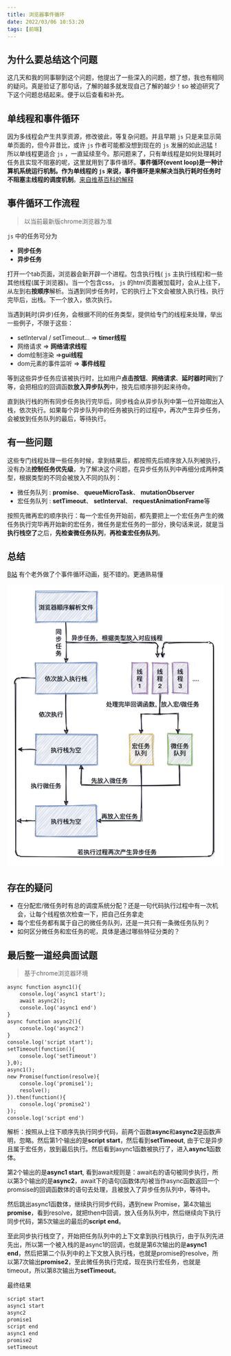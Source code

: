 ```yaml
---
title: 浏览器事件循环
date: 2022/03/06 10:53:20
tags: [前端]
---
```


## 为什么要总结这个问题

这几天和我的同事聊到这个问题，他提出了一些深入的问题，想了想，我也有相同的疑问。真是验证了那句话，了解的越多就发现自己了解的越少！so 被迫研究了下这个问题总结起来。便于以后查看和补充。

## 单线程和事件循环

因为多线程会产生共享资源，修改彼此，等复杂问题。并且早期 `js` 只是来显示简单页面的，但今非昔比，或许 `js` 作者可能都没想到现在的 `js` 发展的如此迅猛！所以单线程更适合 `js` ，一直延续至今。那问题来了，只有单线程是如何处理耗时任务且实现不阻塞的呢，这里就用到了事件循环。**事件循环(event loop)**是一种计算机系统运行机制。作为单线程的 `js` 来说，事件循环是来**解决当执行耗时任务时不阻塞主线程的调度机制**。[来自维基百科的解释](https://zh.wikipedia.org/zh-tw/%E4%BA%8B%E4%BB%B6%E7%8E%AF)

## 事件循环工作流程

> 以当前最新版chrome浏览器为准

 `js` 中的任务可分为

- **同步任务**
- **异步任务**

打开一个tab页面，浏览器会新开辟一个进程。包含执行栈( `js` 主执行线程)和一些其他线程(属于浏览器)。当一个包含css， `js` 的html页面被加载时，会从上往下，从左到右**按顺序**解析。当遇到同步任务时，它的执行上下文会被放入执行栈，执行完毕后，出栈。下一个放入，依次执行。

当遇到耗时(异步)任务，会根据不同的任务类型，提供给专门的线程来处理，举出一些例子，不限于这些：

- setInterval / setTimeout...  ⇒  **timer线程**
- 网络请求 ⇒ **网络请求线程**
- dom绘制渲染 ⇒**gui线程**
- dom元素的事件监听 ⇒ **事件线程**

等到这些异步任务应该被执行时，比如用户**点击按钮**、**网络请求**、**延时器时间**到了等，会把相应的回调函数**放入异步队列**中，按先后顺序排列起来待命。

直到执行栈的所有同步任务执行完毕后，同步栈会从异步队列中第一位开始取出入栈，依次执行。如果每个异步队列中的任务被执行的过程中，再次产生异步任务，会被放到任务队列的最后，等待执行。

## 有一些问题

这些专门线程处理一些任务时候，拿到结果后，都按照先后顺序放入队列被执行，没有办法**控制任务优先级**，为了解决这个问题，在异步任务队列中再细分成两种类型，根据类型的不同会被放入不同的队列：

- 微任务队列 :  **promise**、 **queueMicroTask**、 **mutationObserver**
- 宏任务队列 : **setTimeout**、  **setInterval**、 **requestAnimationFrame**等

按照先微再宏的顺序执行：每一个宏任务开始前，都先要把上一个宏任务产生的微任务执行完毕再开始新的宏任务，微任务是宏任务的一部分，换句话来说，就是当**执行栈空了**之后，**先检查微任务队列**，**再检查宏任务队列**。

## 总结

[B站](https://www.bilibili.com/video/BV1K4411D7Jb) 有个老外做了个事件循环动画，挺不错的。更通熟易懂

![image-20220306115359466](./浏览器事件循环/WechatIMG13.png)

## 存在的疑问

- 在分配宏/微任务时有总的调度系统分配？还是一句代码执行过程中有一次机会，让每个线程依次检查一下，把自己任务拿走
- 每个宏任务都有属于自己的微任务队列，还是一共只有一条微任务队列？
- 如何区分微任务和宏任务的呢，具体是通过哪些特征分类的？

## **最后整一道经典面试题**

> 基于chrome浏览器环境

```
async function async1(){
    console.log('async1 start');
    await async2();
    console.log('async1 end')
}
async function async2(){
    console.log('async2')
}
console.log('script start');
setTimeout(function(){
    console.log('setTimeout')
},0);
async1();
new Promise(function(resolve){
    console.log('promise1');
    resolve();
}).then(function(){
    console.log('promise2')
});
console.log('script end')
```

解析：按照从上往下顺序先执行同步代码，前两个函数**async**和**async2**是函数声明，忽略。然后第1个输出的是**script start**，然后看到**setTimeout**, 由于它是异步且属于宏任务，放到最后执行。然后看到async1函数被执行了，进入**async1**函数体。

第2个输出的是**async1 start**, 看到await规则是：await右的语句被同步执行，所以第3个输出的是**async2**，await下的语句(函数体内)被当作async函数返回一个promsise的回调函数体的语句去处理，且被放入了异步任务队列中，等待中。

然后跳出async1函数体，继续执行同步代码，遇到new Promise，第4次输出**promise**，看到resolve，就把then中回调，放入任务队列中，然后继续向下执行同步代码，第5次输出的最后的**script end**。

至此同步执行栈空了，开始把任务队列中的上下文拿到执行栈执行，由于队列先进先出，所以第一个被入栈的是async1的回调，也就是第6次输出的是**async1 end**，然后把第二个队列中的上下文放入执行栈，也就是promise的resolve，所以第7次输出**promise2**，至此微任务执行完成，现在执行宏任务，也就是timeout，所以第8次输出为**setTimeout**。

最终结果

```
script start
async1 start
async2
promise1
script end
async1 end
promise2
setTimeout
```